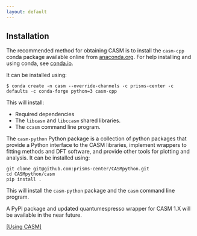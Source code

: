 ```yaml
---
layout: default
---
```

## Installation

The recommended method for obtaining CASM is to install the ``casm-cpp`` conda package available online from [anaconda.org](https://anaconda.org/prisms-center). For help installing and using conda, see [conda.io](https://conda.io/docs/index.html).

It can be installed using:

```
$ conda create -n casm --override-channels -c prisms-center -c defaults -c conda-forge python=3 casm-cpp
```

This will install:

- Required dependencies
- The `libcasm` and `libccasm` shared libraries.
- The ``ccasm`` command line program.

The ``casm-python`` Python package is a collection of python packages that provide a Python interface to the CASM libraries, implement wrappers to fitting methods and DFT software, and provide other tools for plotting and analysis. It can be installed using:

    git clone git@github.com:prisms-center/CASMpython.git
    cd CASMpython/casm
    pip install .

This will install the `casm-python` package and the `casm` command line program.

A PyPI package and updated quantumespresso wrapper  for CASM 1.X will be available in the near future.


[[Using CASM]](../index.md#using-casm)
